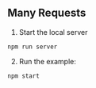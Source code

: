 ## Many Requests

1. Start the local server

```
npm run server
```

2. Run the example:

```
npm start
```
